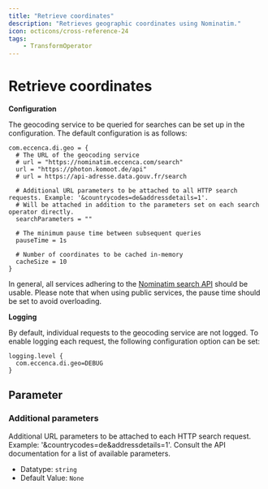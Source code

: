 ```yaml
---
title: "Retrieve coordinates"
description: "Retrieves geographic coordinates using Nominatim."
icon: octicons/cross-reference-24
tags: 
    - TransformOperator
---
```

# Retrieve coordinates
<!-- This file was generated - DO NOT CHANGE IT MANUALLY -->




**Configuration**

The geocoding service to be queried for searches can be set up in the configuration.
The default configuration is as follows:

    com.eccenca.di.geo = {
      # The URL of the geocoding service
      # url = "https://nominatim.eccenca.com/search"
      url = "https://photon.komoot.de/api"
      # url = https://api-adresse.data.gouv.fr/search
    
      # Additional URL parameters to be attached to all HTTP search requests. Example: '&countrycodes=de&addressdetails=1'.
      # Will be attached in addition to the parameters set on each search operator directly.
      searchParameters = ""
    
      # The minimum pause time between subsequent queries
      pauseTime = 1s
    
      # Number of coordinates to be cached in-memory
      cacheSize = 10
    }
    
In general, all services adhering to the [Nominatim search API](https://nominatim.org/release-docs/develop/api/Search/) should be usable.
Please note that when using public services, the pause time should be set to avoid overloading.

**Logging**

By default, individual requests to the geocoding service are not logged. To enable logging each request, the following configuration option can be set:

    logging.level {
      com.eccenca.di.geo=DEBUG
    }


## Parameter

### Additional parameters

Additional URL parameters to be attached to each HTTP search request. Example: '&countrycodes=de&addressdetails=1'. Consult the API documentation for a list of available parameters.

- Datatype: `string`
- Default Value: `None`



